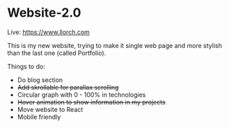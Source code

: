 # Website-2.0

Live: https://www.llorch.com

This is my new website, trying to make it single web page and more stylish than the last one (called Portfolio).

Things to do:
- Do blog section
- ~~Add skrollable for parallax scrolling~~
- Circular graph with 0 - 100% in technologies
- ~~Hover animation to show information in my projects~~
- Move website to React
- Mobile friendly
